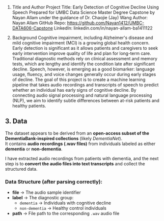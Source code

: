 1. Title and Author
Project Title: Early Detection of Cognitive Decline Using Speech
Prepared for UMBC Data Science Master Degree Capstone by Nayan Allam under the guidance of Dr. Chaojie (Jay) Wang
Author: Nayan Allam
GitHub Repo: https://github.com/Nayan1412/UMBC-DATA606-Capstone
LinkedIn: linkedin.com/in/nayan-allam-ba1411122

2. Background
Cognitive impairment, including Alzheimer's disease and mild cognitive impairment (MCI) is a growing global health concern. Early detection is significant as it allows patients and caregivers to seek early intervention improve quality of life and plan for long-term care.
Traditional diagnostic methods rely on clinical assessment and memory tests, which are lengthy and identify the condition late after significant decline. Speech, however, is emerging as a good biomarker: language usage, fluency, and voice changes generally occur during early stages of decline.
The goal of this project is to create a machine learning pipeline that takes audio recordings and transcripts of speech to predict whether an individual has early signs of cognitive decline. By connecting audio signal processing and natural language processing (NLP), we aim to identify subtle differences between at-risk patients and healthy patients.

## 3. Data  

The dataset appears to be derived from an **open-access subset of the DementiaBank-inspired collections** (likely *DementiaNet*).  
It contains **audio recordings (.wav files)** from individuals labeled as either **dementia** or **non-dementia**.  

I have extracted audio recordings from patients with dementia, and the next step is to **convert the audio files into text transcripts** and collect the structured data.  

###  Data Structure (after parsing correctly):  

- **file** → The audio sample identifier  
- **label** → The diagnostic group:  
  - `dementia` → Individuals with cognitive decline  
  - `non-dementia` → Healthy control individuals  
- **path** → File path to the corresponding `.wav` audio file  



